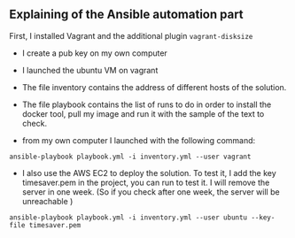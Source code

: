 ## Explaining of the Ansible automation part
First, I installed Vagrant and the additional plugin `vagrant-disksize`

* I create a pub key on my own computer
* I launched the ubuntu VM on vagrant
* The file inventory contains the address of different hosts of the solution.
* The file playbook contains the list of runs to do in order to install the docker tool, pull my image and run it with the sample 
of the text to check. 

* from my own computer I launched with the following command:


```shell script
ansible-playbook playbook.yml -i inventory.yml --user vagrant 
```
* I also use the AWS EC2 to deploy the solution. 
To test it, I add the key timesaver.pem in the project, you can run 
to test it.
I will remove the server in one week. (So if you check after one week, the server will be unreachable )
```shell script
ansible-playbook playbook.yml -i inventory.yml --user ubuntu --key-file timesaver.pem
```
